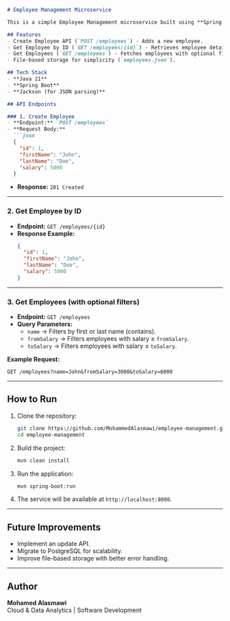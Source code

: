 ```md
# Employee Management Microservice

This is a simple Employee Management microservice built using **Spring Boot**, which manages employee records using a file-based database (`employees.json`). 

## Features
- Create Employee API (`POST /employees`) - Adds a new employee.
- Get Employee by ID (`GET /employees/{id}`) - Retrieves employee details by ID.
- Get Employees (`GET /employees`) - Fetches employees with optional filtering based on name and salary range.
- File-based storage for simplicity (`employees.json`).

## Tech Stack
- **Java 21**
- **Spring Boot**
- **Jackson (for JSON parsing)**

## API Endpoints

### 1. Create Employee
- **Endpoint:** `POST /employees`
- **Request Body:**
  ```json
  {
    "id": 1,
    "firstName": "John",
    "lastName": "Doe",
    "salary": 5000
  }
  ```
- **Response:** `201 Created`

---

### 2. Get Employee by ID
- **Endpoint:** `GET /employees/{id}`
- **Response Example:**
  ```json
  {
    "id": 1,
    "firstName": "John",
    "lastName": "Doe",
    "salary": 5000
  }
  ```

---

### 3. Get Employees (with optional filters)
- **Endpoint:** `GET /employees`
- **Query Parameters:**
  - `name` → Filters by first or last name (contains).
  - `fromSalary` → Filters employees with salary ≥ `fromSalary`.
  - `toSalary` → Filters employees with salary ≤ `toSalary`.

**Example Request:**
```
GET /employees?name=John&fromSalary=3000&toSalary=6000
```

---

## How to Run

1. Clone the repository:
   ```sh
   git clone https://github.com/MohammedAlasmawi/employee-management.git
   cd employee-management
   ```
2. Build the project:
   ```sh
   mvn clean install
   ```
3. Run the application:
   ```sh
   mvn spring-boot:run
   ```
4. The service will be available at `http://localhost:8080`.

---

## Future Improvements
- Implement an update API.
- Migrate to PostgreSQL for scalability.
- Improve file-based storage with better error handling.

---

## Author
**Mohamed Alasmawi**  
Cloud & Data Analytics | Software Development  
```

